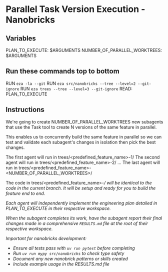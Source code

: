 # Parallel Task Version Execution - Nanobricks

## Variables

PLAN_TO_EXECUTE: $ARGUMENTS
NUMBER_OF_PARALLEL_WORKTREES: $ARGUMENTS

## Run these commands top to bottom

RUN `eza -la --git`
RUN `eza src/nanobricks --tree --level=2 --git-ignore`
RUN `eza trees --tree --level=3 --git-ignore`
READ: PLAN_TO_EXECUTE

## Instructions

We're going to create NUMBER_OF_PARALLEL_WORKTREES new subagents that use the Task tool to create N versions of the same feature in parallel.

This enables us to concurrently build the same feature in parallel so we can test and validate each subagent's changes in isolation then pick the best changes.

The first agent will run in trees/<predefined_feature_name>-1/
The second agent will run in trees/<predefined_feature_name>-2/
...
The last agent will run in trees/<predefined_feature_name>-<NUMBER_OF_PARALLEL_WORKTREES>/

The code in trees/<predefined_feature_name>-<i>/ will be identical to the code in the current branch. It will be setup and ready for you to build the feature end to end.

Each agent will independently implement the engineering plan detailed in PLAN_TO_EXECUTE in their respective workspace.

When the subagent completes its work, have the subagent report their final changes made in a comprehensive `RESULTS.md` file at the root of their respective workspace.

Important for nanobricks development:

- Ensure all tests pass with `uv run pytest` before completing
- Run `uv run mypy src/nanobricks` to check type safety
- Document any new nanobrick patterns or skills created
- Include example usage in the RESULTS.md file
